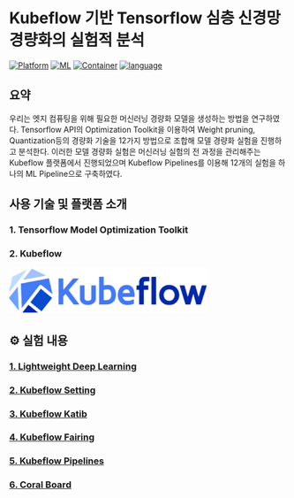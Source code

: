 # Kubeflow 기반 Tensorflow 심층 신경망 경량화의 실험적 분석

 [![Platform](https://img.shields.io/badge/Platform-Kubeflow-blue?logo=Kubeflow)](https://www.kubeflow.org/) [![ML](https://img.shields.io/badge/ML-tensorflow-orange?logo=tensorflow)](https://www.tensorflow.org/?hl=ko) [![Container](https://img.shields.io/badge/language-Docker-red?logo=docker)](https://www.docker.com/) [![language](https://img.shields.io/badge/language-Python-green?logo=python)](https://www.python.org/) 

## 요약
우리는 엣지 컴퓨팅을 위해 필요한 머신러닝 경량화 모델을 생성하는 방법을 연구하였다. Tensorflow API의 Optimization Toolkit을 이용하여 Weight pruning, Quantization등의 경량화 기술을 12가지 방법으로 조합해 모델 경량화 실험을 진행하고 분석한다. 이러한 모델 경량화 실험은 머신러닝 실험의 전 과정을 관리해주는 Kubeflow 플랫폼에서 진행되었으며 Kubeflow Pipelines를 이용해 12개의 실험을 하나의 ML Pipeline으로 구축하였다.

## 사용 기술 및 플랫폼 소개
### 1. Tensorflow Model Optimization Toolkit

### 2. Kubeflow
 ![kubeflow](./image/kubeflow.png)
## ⚙ 실험 내용
### [1. Lightweight Deep Learning](https://github.com/Juyoung4/tensorflow_api/tree/master/Lightweight%20Deep%20Learning)

### [2. Kubeflow Setting](https://github.com/Juyoung4/tensorflow_api/tree/master/Setting)

###  [3. Kubeflow Katib](https://github.com/Juyoung4/tensorflow_api/tree/master/Katib)

###  [4. Kubeflow Fairing]()

###  [5. Kubeflow Pipelines](https://github.com/Juyoung4/tensorflow_api/tree/master/Lightweight%20Deep%20Learning)

###  [6. Coral Board](https://github.com/Juyoung4/tensorflow_api/tree/master/Coral_board)

